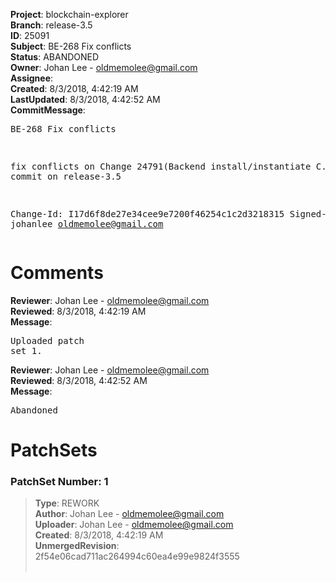 <strong>Project</strong>: blockchain-explorer<br><strong>Branch</strong>: release-3.5<br><strong>ID</strong>: 25091<br><strong>Subject</strong>: BE-268 Fix conflicts<br><strong>Status</strong>: ABANDONED<br><strong>Owner</strong>: Johan Lee - oldmemolee@gmail.com<br><strong>Assignee</strong>:<br><strong>Created</strong>: 8/3/2018, 4:42:19 AM<br><strong>LastUpdated</strong>: 8/3/2018, 4:42:52 AM<br><strong>CommitMessage</strong>:<br><pre>BE-268 Fix conflicts

fix conflicts on Change 24791(Backend install/instantiate C.C)) to commit on release-3.5

Change-Id: I17d6f8de27e34cee9e7200f46254c1c2d3218315
Signed-off-by: johanlee <oldmemolee@gmail.com>
</pre><h1>Comments</h1><strong>Reviewer</strong>: Johan Lee - oldmemolee@gmail.com<br><strong>Reviewed</strong>: 8/3/2018, 4:42:19 AM<br><strong>Message</strong>: <pre>Uploaded patch set 1.</pre><strong>Reviewer</strong>: Johan Lee - oldmemolee@gmail.com<br><strong>Reviewed</strong>: 8/3/2018, 4:42:52 AM<br><strong>Message</strong>: <pre>Abandoned</pre><h1>PatchSets</h1><h3>PatchSet Number: 1</h3><blockquote><strong>Type</strong>: REWORK<br><strong>Author</strong>: Johan Lee - oldmemolee@gmail.com<br><strong>Uploader</strong>: Johan Lee - oldmemolee@gmail.com<br><strong>Created</strong>: 8/3/2018, 4:42:19 AM<br><strong>UnmergedRevision</strong>: 2f54e06cad711ac264994c60ea4e99e9824f3555<br><br></blockquote>